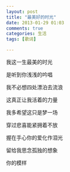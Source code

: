 ```yaml
---
layout: post
title: "最美好的时光"
date: 2013-01-29 01:03
comments: true
categories: 生活
tags: [歌词]

---
```


我这一生最美的时光

是听到你浅浅的吟唱

我不必想四处漂泊去流浪

这真正让我活着的力量

我多希望这只是梦一场

穿过悲喜能紧拥着不放

握在手心你的爱化作泪光

留给我思念孤独的想象

你的模样

